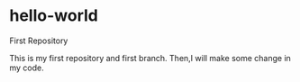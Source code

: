 # hello-world
First Repository

This is my first repository and first branch.
Then,I will make some change in my code.

